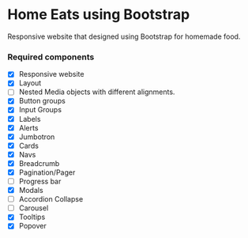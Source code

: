# Home Eats using Bootstrap
Responsive website that designed using Bootstrap for homemade food.

### Required components
- [X] Responsive website
- [X] Layout
- [ ] Nested Media objects with different alignments.
- [X] Button groups 
- [X] Input Groups
- [X] Labels 
- [X] Alerts
- [X] Jumbotron
- [X] Cards 
- [X] Navs 
- [X] Breadcrumb
- [X] Pagination/Pager
- [ ] Progress bar 
- [X] Modals
- [ ] Accordion Collapse
- [ ] Carousel
- [X] Tooltips
- [X] Popover 

